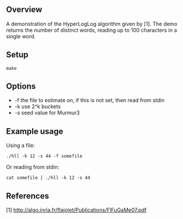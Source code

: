 ## Overview

A demonstration of the HyperLogLog algorithm given by <authors>[1]. The demo
returns the number of distinct words, reading up to 100 characters in a single
word.

## Setup

    make

## Options

* -f the file to estimate on, if this is not set, then read from stdin
* -k use 2^k buckets
* -s seed value for Murmur3

## Example usage

Using a file:

    ./hll -k 12 -s 44 -f somefile

Or reading from stdin:

    cat somefile | ./hll -k 12 -s 44

## References

[1] http://algo.inria.fr/flajolet/Publications/FlFuGaMe07.pdf
